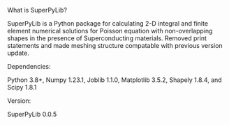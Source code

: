 What is SuperPyLib?

SuperPyLib is a Python package for calculating 2-D integral and finite element numerical solutions for Poisson equation with non-overlapping shapes in the presence of Superconducting materials. Removed print statements and made meshing structure compatable with previous version update.

Dependencies:

Python 3.8+, Numpy 1.23.1, Joblib 1.1.0, Matplotlib 3.5.2, Shapely 1.8.4, and Scipy 1.8.1

Version:

SuperPyLib 0.0.5
